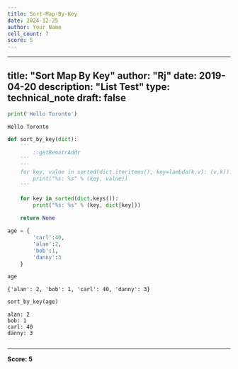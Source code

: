 ```yaml
---
title: Sort-Map-By-Key
date: 2024-12-25
author: Your Name
cell_count: 7
score: 5
---
```


---
title: "Sort Map By Key"
author: "Rj"
date: 2019-04-20
description: "List Test"
type: technical_note
draft: false
---

```python
print('Hello Toronto')
```

    Hello Toronto



```python
def sort_by_key(dict):
    '''
        ::getRemotrAddr
    '''
    '''
    for key, value in sorted(dict.iteritems(), key=lambda(k,v): (v,k)):
        print("%s: %s" % (key, value))
    '''
    
    for key in sorted(dict.keys()):
        print("%s: %s" % (key, dict[key]))
    
    return None
```


```python
age = {
        'carl':40,
        'alan':2,
        'bob':1,
        'danny':3
    }
```


```python
age
```




    {'alan': 2, 'bob': 1, 'carl': 40, 'danny': 3}




```python
sort_by_key(age)
```

    alan: 2
    bob: 1
    carl: 40
    danny: 3



```python

```


---
**Score: 5**